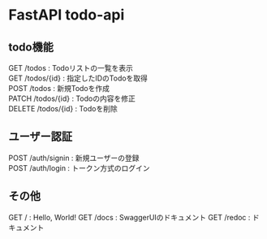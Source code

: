 # FastAPI todo-api

## todo機能
GET /todos : Todoリストの一覧を表示  
GET /todos/{id} : 指定したIDのTodoを取得  
POST /todos : 新規Todoを作成  
PATCH /todos/{id} : Todoの内容を修正  
DELETE /todos/{id} : Todoを削除

## ユーザー認証
POST /auth/signin : 新規ユーザーの登録  
POST /auth/login : トークン方式のログイン

## その他
GET / : Hello, World! 
GET /docs : SwaggerUIのドキュメント 
GET /redoc : ドキュメント

